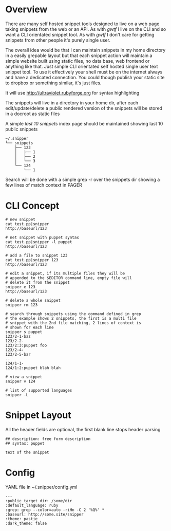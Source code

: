 Overview
========

There are many self hosted snippet tools designed to live on a web page taking
snippets from the web or an API.  As with *gwtf* I live on the CLI and so want a
CLI orientated snippet tool. As with *gwtf* I don't care for getting snippets
from other people it's purely single user.

The overall idea would be that I can maintain snippets in my home directory in
a easily grepable layout but that each snippet action will maintain a simple
website built using static files, no data base, web frontend or anything like
that.  Just simple CLI orientated self hosted single user text snippet tool.
To use it effectively your shell must be on the internet always and have a
dedicated connection.  You could though publish your static site to dropbox
or something similar, it's just files.

It will use http://ultraviolet.rubyforge.org for syntax highlighting

The snippets will live in a directory in your home dir, after each
edit/update/delete a public rendered version of the snippets will be stored in a
docroot as static files

A simple *last 10 snippets* index page should be maintained showing last 10
public snippets

    ~/.snipper
    └── snippets
        ├── 123
        │   ├── 1
        │   ├── 2
        │   └── 3
        └── 124
            └── 1

Search will be done with a simple grep -r over the snippets dir showing a few
lines of match context in PAGER

CLI Concept
===========

    # new snippet
    cat test.pp|snipper
    http://baseurl/123

    # net snippet with puppet syntax
    cat test.pp|snipper -l puppet
    http://baseurl/123

    # add a file to snippet 123
    cat test.pp|snipper 123
    http://baseurl/123

    # edit a snippet, if its multiple files they will be
    # appended to the $EDITOR command line, empty file will
    # delete it from the snippet
    snipper e 123
    http://baseurl/123

    # delete a whole snippet
    snipper rm 123

    # search through snippets using the command defined in grep
    # the example shows 2 snippets, the first is a multi file
    # snippet with the 2nd file matching, 2 lines of context is
    # shown for each line
    snipper s puppet
    123/2-1-baz
    123/2-2-
    123/2:3:puppet foo
    123/2-4-
    123/2-5-bar
    --
    124/1-1-
    124/1:2:puppet blah blah

    # view a snippet
    snipper v 124

    # list of supported languages
    snipper -L

Snippet Layout
==============

All the header fields are optional, the first blank line stops header parsing

    ## description: free form description
    ## syntax: puppet

    text of the snippet

Config
======

YAML file in ~/.snipper/config.yml

    ---
    :public_target_dir: /some/dir
    :default_language: ruby
    :grep: grep --color=auto -riHn -C 2 '%Q%' *
    :baseurl: http://some.site/snipper
    :theme: pastie
    :dark_theme: false
